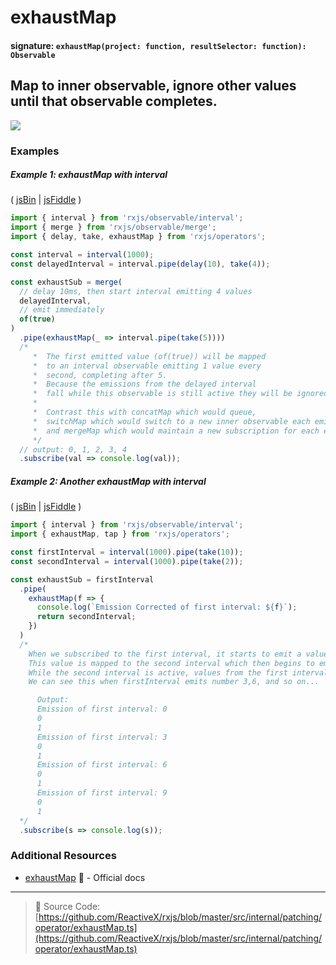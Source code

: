 # exhaustMap

#### signature: `exhaustMap(project: function, resultSelector: function): Observable`

## Map to inner observable, ignore other values until that observable completes.

<div class="ua-ad"><a href="https://ultimateangular.com/?ref=76683_kee7y7vk"><img src="https://ultimateangular.com/assets/img/banners/ua-leader.svg"></a></div>

### Examples

##### Example 1: exhaustMap with interval

( [jsBin](http://jsbin.com/woposeqobo/1/edit?js,console) |
[jsFiddle](https://jsfiddle.net/btroncone/9ovzapp9/) )

```js
import { interval } from 'rxjs/observable/interval';
import { merge } from 'rxjs/observable/merge';
import { delay, take, exhaustMap } from 'rxjs/operators';

const interval = interval(1000);
const delayedInterval = interval.pipe(delay(10), take(4));

const exhaustSub = merge(
  // delay 10ms, then start interval emitting 4 values
  delayedInterval,
  // emit immediately
  of(true)
)
  .pipe(exhaustMap(_ => interval.pipe(take(5))))
  /*
     *  The first emitted value (of(true)) will be mapped
     *  to an interval observable emitting 1 value every
     *  second, completing after 5.
     *  Because the emissions from the delayed interval
     *  fall while this observable is still active they will be ignored.
     *
     *  Contrast this with concatMap which would queue,
     *  switchMap which would switch to a new inner observable each emission,
     *  and mergeMap which would maintain a new subscription for each emitted value.
     */
  // output: 0, 1, 2, 3, 4
  .subscribe(val => console.log(val));
```

##### Example 2: Another exhaustMap with interval

( [jsBin](http://jsbin.com/fizuduzuti/1/edit?js,console) |
[jsFiddle](https://jsfiddle.net/btroncone/5ck8yg5k/3/) )

```js
import { interval } from 'rxjs/observable/interval';
import { exhaustMap, tap } from 'rxjs/operators';

const firstInterval = interval(1000).pipe(take(10));
const secondInterval = interval(1000).pipe(take(2));

const exhaustSub = firstInterval
  .pipe(
    exhaustMap(f => {
      console.log(`Emission Corrected of first interval: ${f}`);
      return secondInterval;
    })
  )
  /*
    When we subscribed to the first interval, it starts to emit a values (startinng 0).
    This value is mapped to the second interval which then begins to emit (starting 0).  
    While the second interval is active, values from the first interval are ignored.
    We can see this when firstInterval emits number 3,6, and so on...

      Output:
      Emission of first interval: 0
      0
      1
      Emission of first interval: 3
      0
      1
      Emission of first interval: 6
      0
      1
      Emission of first interval: 9
      0
      1
  */
  .subscribe(s => console.log(s));
```

### Additional Resources

* [exhaustMap](http://reactivex.io/rxjs/class/es6/Observable.js~Observable.html#instance-method-exhaustMap)
  :newspaper: - Official docs

---

> :file_folder: Source Code:
> [https://github.com/ReactiveX/rxjs/blob/master/src/internal/patching/operator/exhaustMap.ts](https://github.com/ReactiveX/rxjs/blob/master/src/internal/patching/operator/exhaustMap.ts)

